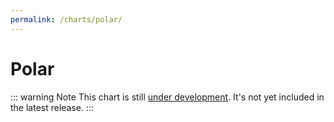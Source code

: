 ```yaml
---
permalink: /charts/polar/
---
```


# Polar <Badge type="warning" vertical="top" text="Under Development" />

::: warning Note
This chart is still [under development](/development/roadmap/). It's not yet included in the latest release.
:::
